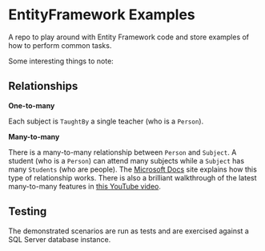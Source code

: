 # EntityFramework Examples

A repo to play around with Entity Framework code and store examples of how to perform common tasks.

Some interesting things to note:


## Relationships

**One-to-many**

Each subject is `TaughtBy` a single teacher (who is a `Person`).

**Many-to-many**

There is a many-to-many relationship between `Person` and `Subject`. A student (who is a `Person`) can attend many subjects while 
a `Subject` has many `Students` (who are people). The [Microsoft Docs](https://docs.microsoft.com/en-us/ef/core/modeling/relationships?tabs=fluent-api%2Cfluent-api-simple-key%2Csimple-key#many-to-many) 
site explains how this type of relationship works. There is also a brilliant walkthrough of the latest many-to-many features in 
[this YouTube video](https://www.youtube.com/watch?v=BIImyq8qaD4).

## Testing

The demonstrated scenarios are run as tests and are exercised against a SQL Server database instance. 